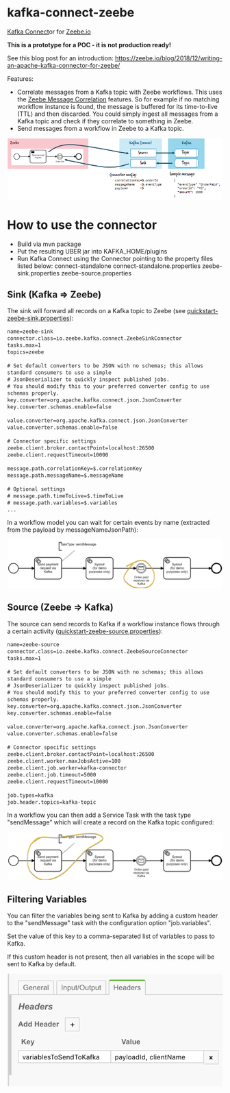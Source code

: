# kafka-connect-zeebe

[Kafka Connect](https://docs.confluent.io/2.0.0/connect/)or for [Zeebe.io](http://zeebe.io/)

**This is a prototype for a POC - it is not production ready!**

See this blog post for an introduction: https://zeebe.io/blog/2018/12/writing-an-apache-kafka-connector-for-zeebe/

Features:
* Correlate messages from a Kafka topic with Zeebe workflows. This uses the [Zeebe Message Correlation](https://docs.zeebe.io/reference/message-correlation.html) features. So for example if no matching workflow instance is found, the message is buffered for its time-to-live (TTL) and then discarded. You could simply ingest all messages from a Kafka topic and check if they correlate to something in Zeebe.
* Send messages from a workflow in Zeebe to a Kafka topic.

![Overview](overview.png)

# How to use the connector

* Build via mvn package
* Put the resulting UBER jar into KAFKA_HOME/plugins
* Run Kafka Connect using the Connector pointing to the property files listed below: connect-standalone connect-standalone.properties zeebe-sink.properties zeebe-source.properties


## Sink (Kafka => Zeebe)

The sink will forward all records on a Kafka topic to Zeebe (see [quickstart-zeebe-sink.properties](blob/master/config/quickstart-zeebe-sink.properties)):

```
name=zeebe-sink
connector.class=io.zeebe.kafka.connect.ZeebeSinkConnector
tasks.max=1
topics=zeebe

# Set default converters to be JSON with no schemas; this allows standard consumers to use a simple
# JsonDeserializer to quickly inspect published jobs.
# You should modify this to your preferred converter config to use schemas properly.
key.converter=org.apache.kafka.connect.json.JsonConverter
key.converter.schemas.enable=false

value.converter=org.apache.kafka.connect.json.JsonConverter
value.converter.schemas.enable=false

# Connector specific settings
zeebe.client.broker.contactPoint=localhost:26500
zeebe.client.requestTimeout=10000

message.path.correlationKey=$.correlationKey
message.path.messageName=$.messageName

# Optional settings
# message.path.timeToLive=$.timeToLive
# message.path.variables=$.variables
...
```

In a workflow model you can wait for certain events by name (extracted from the payload by messageNameJsonPath):

![Overview](bpmn1.png)

## Source (Zeebe => Kafka)

The source can send records to Kafka if a workflow instance flows through a certain activity ([quickstart-zeebe-source.properties](blob/master/config/quickstart-zeebe-source.properties)):

```
name=zeebe-source
connector.class=io.zeebe.kafka.connect.ZeebeSourceConnector
tasks.max=1

# Set default converters to be JSON with no schemas; this allows standard consumers to use a simple
# JsonDeserializer to quickly inspect published jobs.
# You should modify this to your preferred converter config to use schemas properly.
key.converter=org.apache.kafka.connect.json.JsonConverter
key.converter.schemas.enable=false

value.converter=org.apache.kafka.connect.json.JsonConverter
value.converter.schemas.enable=false

# Connector specific settings
zeebe.client.broker.contactPoint=localhost:26500
zeebe.client.worker.maxJobsActive=100
zeebe.client.job.worker=kafka-connector
zeebe.client.job.timeout=5000
zeebe.client.requestTimeout=10000

job.types=kafka
job.header.topics=kafka-topic
```

In a workflow you can then add a Service Task with the task type "sendMessage" which will create a record on the Kafka topic configured:

![Overview](bpmn2.png)

## Filtering Variables

You can filter the variables being sent to Kafka by adding a custom header to the "sendMessage" task with the configuration option "job.variables".

Set the value of this key to a comma-separated list of variables to pass to Kafka.

If this custom header is not present, then all variables in the scope will be sent to Kafka by default.

![Filter Variables](variables-custom-header.png)
